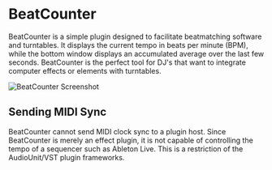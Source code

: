 BeatCounter
===========
BeatCounter is a simple plugin designed to facilitate beatmatching software
and turntables. It displays the current tempo in beats per minute (BPM), while
the bottom window displays an accumulated average over the last few seconds.
BeatCounter is the perfect tool for DJ's that want to integrate computer
effects or elements with turntables.

![BeatCounter Screenshot](http://static.teragonaudio.com/ta_beatcounter.jpg)

Sending MIDI Sync
-----------------
BeatCounter cannot send MIDI clock sync to a plugin host. Since BeatCounter
is merely an effect plugin, it is not capable of controlling the tempo of a
sequencer such as Ableton Live. This is a restriction of the AudioUnit/VST
plugin frameworks.

